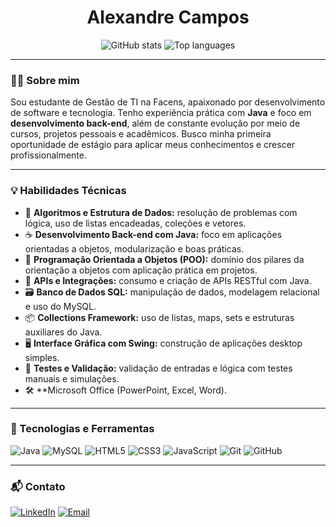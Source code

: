<h1 align="center">Alexandre Campos </h1>

<p align="center">
  <img src="https://github-readme-stats.vercel.app/api?username=Alex0812-05&show_icons=true&theme=tokyonight" alt="GitHub stats" />
  <img src="https://github-readme-stats.vercel.app/api/top-langs/?username=Alex0812-05&layout=compact&theme=tokyonight" alt="Top languages" />
</p>

---

### 👨‍💻 Sobre mim

Sou estudante de Gestão de TI na Facens, apaixonado por desenvolvimento de software e tecnologia. Tenho experiência prática com **Java** e foco em **desenvolvimento back-end**, além de constante evolução por meio de cursos, projetos pessoais e acadêmicos. Busco minha primeira oportunidade de estágio para aplicar meus conhecimentos e crescer profissionalmente.

---

### 💡 Habilidades Técnicas

- 🧠 **Algoritmos e Estrutura de Dados:** resolução de problemas com lógica, uso de listas encadeadas, coleções e vetores.
- ☕ **Desenvolvimento Back-end com Java:** foco em aplicações orientadas a objetos, modularização e boas práticas.
- 🧱 **Programação Orientada a Objetos (POO):** domínio dos pilares da orientação a objetos com aplicação prática em projetos.
- 🔌 **APIs e Integrações:** consumo e criação de APIs RESTful com Java.
- 🗃️ **Banco de Dados SQL:** manipulação de dados, modelagem relacional e uso do MySQL.
- 📦 **Collections Framework:** uso de listas, maps, sets e estruturas auxiliares do Java.
- 🖥️ **Interface Gráfica com Swing:** construção de aplicações desktop simples.
- 🧪 **Testes e Validação:** validação de entradas e lógica com testes manuais e simulações.
- 🛠️ **Microsoft Office (PowerPoint, Excel, Word).

---

### 🚀 Tecnologias e Ferramentas

![Java](https://img.shields.io/badge/Java-ED8B00?style=for-the-badge&logo=java&logoColor=white)
![MySQL](https://img.shields.io/badge/MySQL-4479A1?style=for-the-badge&logo=mysql&logoColor=white)
![HTML5](https://img.shields.io/badge/HTML5-e34c26?style=for-the-badge&logo=html5&logoColor=white)
![CSS3](https://img.shields.io/badge/CSS3-1572B6?style=for-the-badge&logo=css3&logoColor=white)
![JavaScript](https://img.shields.io/badge/JavaScript-F7DF1E?style=for-the-badge&logo=javascript&logoColor=black)
![Git](https://img.shields.io/badge/Git-F05032?style=for-the-badge&logo=git&logoColor=white)
![GitHub](https://img.shields.io/badge/GitHub-100000?style=for-the-badge&logo=github&logoColor=white)

---

### 📬 Contato

[![LinkedIn](https://img.shields.io/badge/-LinkedIn-blue?style=for-the-badge&logo=linkedin&logoColor=white)](https://www.linkedin.com/in/alexandre-campos-936425325/)
[![Email](https://img.shields.io/badge/-Email-red?style=for-the-badge&logo=gmail&logoColor=white)](mailto:abcampos2021@gmail.com)

